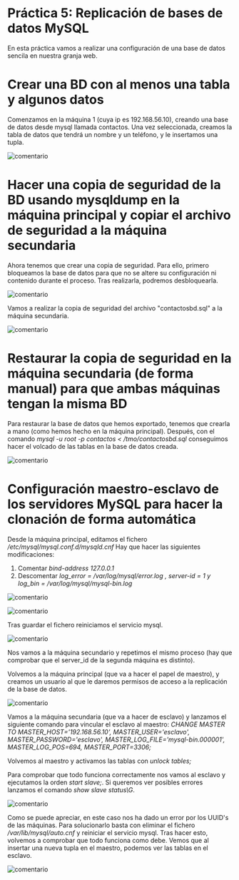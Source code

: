 # Práctica 5: Replicación de bases de datos MySQL

En esta práctica vamos a realizar una configuración de una base de datos sencila en nuestra granja web.

# Crear una BD con al menos una tabla y algunos datos

Comenzamos en la máquina 1 (cuya ip es 192.168.56.10), creando una base de datos desde mysql llamada contactos. Una vez seleccionada, creamos la tabla de datos que tendrá un nombre y un teléfono, y le insertamos una tupla.

![comentario](https://github.com/MiguelJMartinez/SWAP/blob/master/imagenes/db.png)


# Hacer una copia de seguridad de la BD usando mysqldump en la máquina principal y copiar el archivo de seguridad a la máquina secundaria

Ahora tenemos que crear una copia de seguridad. Para ello, primero bloqueamos la base de datos para que no se altere su configuración ni contenido durante el proceso. Tras realizarla, podremos desbloquearla.

![comentario](https://github.com/MiguelJMartinez/SWAP/blob/master/imagenes/flush.png)

Vamos a realizar la copia de seguridad del archivo "contactosbd.sql" a la máquina secundaria.

![comentario](https://github.com/MiguelJMartinez/SWAP/blob/master/imagenes/copia.png)

# Restaurar la copia de seguridad en la máquina secundaria (de forma manual) para que ambas máquinas tengan la misma BD

Para restaurar la base de datos que hemos exportado, tenemos que crearla a mano (como hemos hecho en la máquina principal). Después, con el comando  _mysql -u root -p contactos < /tmo/contactosbd.sql_ conseguimos hacer el volcado de las tablas en la base de datos creada.

![comentario](https://github.com/MiguelJMartinez/SWAP/blob/master/imagenes/volcado.png)

# Configuración maestro-esclavo de los servidores MySQL para hacer la clonación de forma automática

Desde la máquina principal, editamos el fichero _/etc/mysql/mysql.conf.d/mysqld.cnf_
Hay que hacer las siguientes modificaciones:
1. Comentar _bind-address 127.0.0.1_
2. Descomentar _log_error = /var/log/mysql/error.log , server-id = 1 y log_bin = /var/log/mysql/mysql-bin.log_

![comentario](https://github.com/MiguelJMartinez/SWAP/blob/master/imagenes/mysql1.png)

![comentario](https://github.com/MiguelJMartinez/SWAP/blob/master/imagenes/mysql2.png)

Tras guardar el fichero reiniciamos el servicio mysql.

![comentario](https://github.com/MiguelJMartinez/SWAP/blob/master/imagenes/restart.png)

Nos vamos a la máquina secundario y repetimos el mismo proceso (hay que comprobar que el server_id de la segunda máquina es distinto).

Volvemos a la máquina principal (que va a hacer el papel de maestro), y creamos un usuario al que le daremos permisos de acceso a la replicación de la base de datos.

![comentario](https://github.com/MiguelJMartinez/SWAP/blob/master/imagenes/master.png)

Vamos a la máquina secundaria (que va a hacer de esclavo) y lanzamos el siguiente comando para vincular el esclavo al maestro:
_CHANGE MASTER TO MASTER_HOST='192.168.56.10', MASTER_USER='esclavo', MASTER_PASSWORD='esclavo', MASTER_LOG_FILE='mysql-bin.000001', MASTER_LOG_POS=694, MASTER_PORT=3306;_

Volvemos al maestro y activamos las tablas con _unlock tables;_

Para comprobar que todo funciona correctamente nos vamos al esclavo y ejecutamos la orden _start slave;_. Si queremos ver posibles errores lanzamos el comando _show slave status\G_.

![comentario](https://github.com/MiguelJMartinez/SWAP/blob/master/imagenes/error.png)

Como se puede apreciar, en este caso nos ha dado un error por los UUID's de las máquinas. Para solucionarlo basta con eliminar el fichero _/var/lib/mysql/auto.cnf_ y reiniciar el servicio mysql. Tras hacer esto, volvemos a comprobar que todo funciona como debe. Vemos que al insertar una nueva tupla en el maestro, podemos ver las tablas en el esclavo.

![comentario](https://github.com/MiguelJMartinez/SWAP/blob/master/imagenes/bueno.png)
